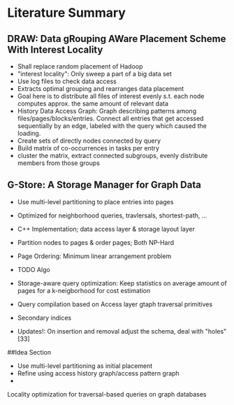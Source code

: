 # Literature Summary

## DRAW: Data gRouping AWare Placement Scheme With Interest Locality	
- Shall replace random placement of Hadoop
- "interest locality": Only sweep a part of a big data set
- Use log files to check data access
- Extracts optimal grouping and rearranges data placement
- Goal here is to distribute all files of interest evenly s.t. each node computes approx. the same amount of relevant data
- History Data Access Graph: Graph describing patterns among files/pages/blocks/entries. Connect all entries that get accessed sequentially by an edge, labeled with the query which caused the loading.
- Create sets of directly nodes connected by query
- Build matrix of co-occurrences in tasks per entry
- cluster the matrix, extract connected subgroups, evenly distribute members from those groups  
 
 
## G-Store: A Storage Manager for Graph Data
 - Use multi-level partitioning to place entries into pages 
 - Optimized for neighborhood queries, travlersals, shortest-path, ...
 - C++ Implementation; data access layer & storage layout layer
 - Partition nodes to pages & order pages; Both NP-Hard
 - Page Ordering: Minimum linear arrangement problem
 - TODO Algo
 
 - Storage-aware query optimization: Keep statistics on average amount of pages for a k-neigborhood for cost estimation
 - Query compilation based on Access layer gtaph traversal primitives
 - Secondary indices
 - Updates!: On insertion and removal adjust the schema, deal with "holes" [33]
 
 
 
##Idea Section
- Use multi-level partitioning as initial placement
- Refine using access history graph/access pattern graph
- 






Locality optimization for traversal-based queries on graph databases 